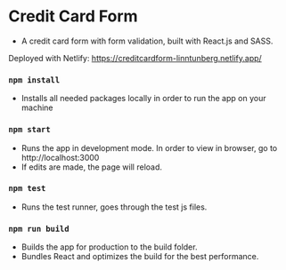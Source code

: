 # Credit Card Form

- A credit card form with form validation, built with React.js and SASS.

Deployed with Netlify:
https://creditcardform-linntunberg.netlify.app/

### `npm install`
- Installs all needed packages locally in order to run the app on your machine

### `npm start`
- Runs the app in development mode. In order to view in browser, go to http://localhost:3000
- If edits are made, the page will reload.

### `npm test`
- Runs the test runner, goes through the test js files.


### `npm run build`
- Builds the app for production to the build folder.
- Bundles React and optimizes the build for the best performance.



